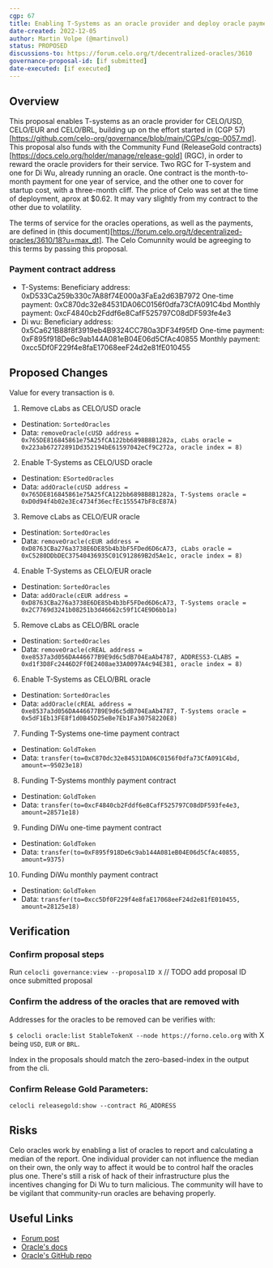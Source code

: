 ```yaml
---
cgp: 67
title: Enabling T-Systems as an oracle provider and deploy oracle payments
date-created: 2022-12-05
author: Martin Volpe (@martinvol)
status: PROPOSED
discussions-to: https://forum.celo.org/t/decentralized-oracles/3610
governance-proposal-id: [if submitted]
date-executed: [if executed]
---
```


## Overview

This proposal enables T-systems as an oracle provider for CELO/USD, CELO/EUR and CELO/BRL, building up on the effort started in (CGP 57)[https://github.com/celo-org/governance/blob/main/CGPs/cgp-0057.md]. This proposal also funds with the Community Fund (ReleaseGold contracts)[https://docs.celo.org/holder/manage/release-gold] (RGC), in order to reward the oracle providers for their service. Two RGC for T-system and one for Di Wu, already running an oracle. One contract is the month-to-month payment for one year of service, and the other one to cover for startup cost, with a three-month cliff. The price of Celo was set at the time of deployment, aprox at $0.62. It may vary slightly from my contract to the other due to volatility.

The terms of service for the oracles operations, as well as the payments, are defined in (this document)[https://forum.celo.org/t/decentralized-oracles/3610/18?u=max_dt]. The Celo Comunnity would be agreeging to this terms by passing this proposal.

### Payment contract address

* T-Systems:
Beneficiary address: 0xD533Ca259b330c7A88f74E000a3FaEa2d63B7972
One-time payment: 0xC870dc32e84531DA06C0156f0dfa73CfA091C4bd
Monthly payment: 0xcF4840cb2Fddf6e8CafF525797C08dDF593fe4e3
* Di wu:
Beneficiary address: 0x5Ca621B88f8f3919eb4B9324CC780a3DF34f95fD
One-time payment: 0xF895f918De6c9ab144A081eB04E06d5CfAc40855
Monthly payment: 0xcc5Df0F229f4e8faE17068eeF24d2e81fE010455


## Proposed Changes

Value for every transaction is `0`.

1. Remove cLabs as CELO/USD oracle
  - Destination: `SortedOracles`
  - Data: `removeOracle(cUSD address = 0x765DE816845861e75A25fCA122bb6898B8B1282a, cLabs oracle = 0x223ab67272891Dd352194bE61597042eCf9C272a, oracle index = 8)`
2. Enable T-Systems as CELO/USD oracle
  - Destination: `ESortedOracles`
  - Data: `addOracle(cUSD address = 0x765DE816845861e75A25fCA122bb6898B8B1282a, T-Systems oracle = 0xD0d94f4b02e3Ec4734f36ecfEc155547bF8cE87A)`
3. Remove cLabs as CELO/EUR oracle
  - Destination: `SortedOracles`
  - Data: `removeOracle(cEUR address = 0xD8763CBa276a3738E6DE85b4b3bF5FDed6D6cA73, cLabs oracle = 0xC5280DDbDEC37540436935C01C912869B2d5Ae1c, oracle index = 8)`
4. Enable T-Systems as CELO/EUR oracle
  - Destination: `SortedOracles`
  - Data: `addOracle(cEUR address = 0xD8763CBa276a3738E6DE85b4b3bF5FDed6D6cA73, T-Systems oracle = 0x2C7769d3241b08251b3d46662c59f1C4E9D6bb1a)`
5. Remove cLabs as CELO/BRL oracle
  - Destination: `SortedOracles`
  - Data: `removeOracle(cREAL address = 0xe8537a3d056DA446677B9E9d6c5dB704EaAb4787, ADDRESS3-CLABS = 0xd1f3D8Fc2446D2Ff0E2408ae33A0097A4c94E381, oracle index = 8)`
6. Enable T-Systems as CELO/BRL oracle
  - Destination: `SortedOracles`
  - Data: `addOracle(cREAL address = 0xe8537a3d056DA446677B9E9d6c5dB704EaAb4787, T-Systems oracle = 0x5dF1Eb13FE8f1d0B45D25eBe7Eb1Fa30758220E8)`
7. Funding T-Systems one-time payment contract
  - Destination: `GoldToken`
  - Data: `transfer(to=0xC870dc32e84531DA06C0156f0dfa73CfA091C4bd, amount=~95023e18)`
8. Funding T-Systems monthly payment contract
  - Destination: `GoldToken`
  - Data: `transfer(to=0xcF4840cb2Fddf6e8CafF525797C08dDF593fe4e3, amount=28571e18)`
9. Funding DiWu one-time payment contract
  - Destination: `GoldToken`
  - Data: `transfer(to=0xF895f918De6c9ab144A081eB04E06d5CfAc40855, amount=9375)`
10. Funding DiWu monthly payment contract
  - Destination: `GoldToken`
  - Data: `transfer(to=0xcc5Df0F229f4e8faE17068eeF24d2e81fE010455, amount=28125e18)`

## Verification

### Confirm proposal steps

Run `celocli governance:view --proposalID X` // TODO add proposal ID once submitted proposal

### Confirm the address of the oracles that are removed with

Addresses for the oracles to be removed can be verifies with:

`$ celocli oracle:list StableTokenX --node https://forno.celo.org` with X being `USD`, `EUR` or `BRL`.

Index in the proposals should match the zero-based-index in the output from the cli.

###  Confirm Release Gold Parameters:
`celocli releasegold:show --contract RG_ADDRESS`


## Risks

Celo oracles work by enabling a list of oracles to report and calculating a median of the report. One individual provider can not influence the median on their own, the only way to affect it would be to control half the oracles plus one.
There's still a risk of hack of their infrastructure plus the incentives changing for Di Wu to turn malicious. The community will have to be vigilant that community-run oracles are behaving properly.

## Useful Links
- [Forum post](https://forum.celo.org/t/decentralized-oracles/3610/2)
- [Oracle's docs](https://docs.celo.org/celo-codebase/protocol/stability/oracles)
- [Oracle's GitHub repo](https://github.com/celo-org/celo-oracle)